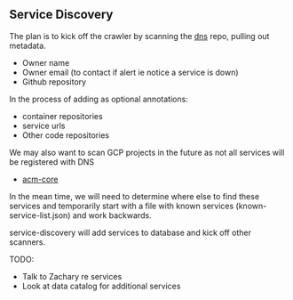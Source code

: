 ## Service Discovery
The plan is to kick off the crawler by scanning the [dns](https://github.com/PHACDataHub/dns) repo, pulling out metadata. 
* Owner name
* Owner email (to contact if alert ie notice a service is down)
* Github repository

In the process of adding as optional annotations:
* container repositories
* service urls 
* Other code repositories

We may also want to scan GCP projects in the future as not all services will be registered with DNS
* [acm-core](https://github.com/PHACDataHub/acm-core/tree/main)

In the mean time, we will need to determine where else to find these services and temporarily start with a file with known services (known-service-list.json) and work backwards.  

service-discovery will add services to database and kick off other scanners. 

TODO:
* Talk to Zachary re services
* Look at data catalog for additional services
